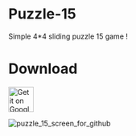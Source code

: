 # Puzzle-15
Simple 4*4 sliding puzzle 15 game !

# Download
<a href="https://play.google.com/store/apps/details?id=https://play.google.com/store/apps/details?id=uz.unidev.numberpuzzle15&utm_source=global_co&utm_medium=prtnr&utm_content=Mar2515&utm_campaign=PartBadge&pcampaignid=MKT-AC-global-none-all-co-pr-py-PartBadges-Oct1515-1">
<img alt="Get it on Google Play" src="https://play.google.com/intl/en_us/badges/images/apps/en-play-badge.png" height="50px"/></a>

 ![puzzle_15_screen_for_github](https://user-images.githubusercontent.com/70841207/185742624-1f35fa14-59d0-4304-8bcd-3ff00cedf418.jpg)
